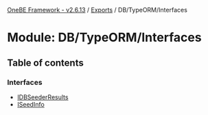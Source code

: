 [OneBE Framework - v2.6.13](../README.md) / [Exports](../modules.md) / DB/TypeORM/Interfaces

# Module: DB/TypeORM/Interfaces

## Table of contents

### Interfaces

- [IDBSeederResults](../interfaces/DB_TypeORM_Interfaces.IDBSeederResults.md)
- [ISeedInfo](../interfaces/DB_TypeORM_Interfaces.ISeedInfo.md)
